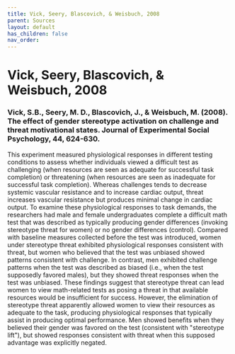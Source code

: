 ```yaml
---
title: Vick, Seery, Blascovich, & Weisbuch, 2008
parent: Sources
layout: default
has_children: false
nav_order: 
---
```


# Vick, Seery, Blascovich, & Weisbuch, 2008

### Vick, S.B., Seery, M. D., Blascovich, J., & Weisbuch, M. (2008). The effect of gender stereotype activation on challenge and threat motivational states. Journal of Experimental Social Psychology, 44, 624-630.

This experiment measured physiological responses in different testing conditions to assess whether individuals viewed a difficult test as challenging (when resources are seen as adequate for successful task completion) or threatening (when resources are seen as inadequate for successful task completion). Whereas challenges tends to decrease systemic vascular resistance and to increase cardiac output, threat increases vascular resistance but produces minimal change in cardiac output. To examine these physiological responses to task demands, the researchers had male and female undergraduates complete a difficult math test that was described as typically producing gender differences (invoking stereotype threat for women) or no gender differences (control). Compared with baseline measures collected before the test was introduced, women under stereotype threat exhibited physiological responses consistent with threat, but women who believed that the test was unbiased showed patterns consistent with challenge. In contrast, men exhibited challenge patterns when the test was described as biased (i.e., when the test supposedly favored males), but they showed threat responses when the test was unbiased. These findings suggest that stereotype threat can lead women to view math-related tests as posing a threat in that available resources would be insufficient for success. However, the elimination of stereotype threat apparently allowed women to view their resources as adequate to the task, producing physiological responses that typically assist in producing optimal performance. Men showed benefits when they believed their gender was favored on the test (consistent with "stereotype lift"), but showed responses consistent with threat when this supposed advantage was explicitly negated.
